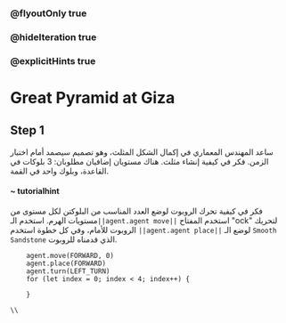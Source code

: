 ### @flyoutOnly true
### @hideIteration true
### @explicitHints true

# Great Pyramid at Giza

## Step 1
ساعد المهندس المعماري في إكمال الشكل  المثلث،  وهو تصميم سيصمد أمام اختبار الزمن. فكر في كيفية إنشاء مثلث. هناك مستويان إضافيان مطلوبان: 3 بلوكات في القاعدة، وبلوك واحد في القمة.

#### ~ tutorialhint  
فكر في كيفية تحرك الروبوت لوضع العدد المناسب من البلوكتن لكل مستوى من مستويات الهرم. استخدم الـ``||agent.agent move||`` استخدم المفتاح "ock" لتحريك الروبوت للأمام، وفي كل خطوة استخدم ``||agent.agent place||`` لوضع الـ `Smooth Sandstone` الذي قدمناه للروبوت.


```ghost
    agent.move(FORWARD, 0)
    agent.place(FORWARD)
    agent.turn(LEFT_TURN)
    for (let index = 0; index < 4; index++) {
    	
    }
```
```template
\\
```
```package
```
